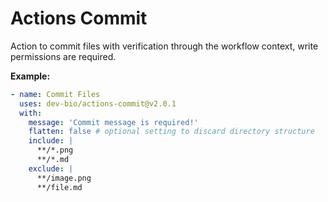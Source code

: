 # Actions Commit

Action to commit files with verification through the workflow context, write permissions are required.

**Example:**
```yaml
- name: Commit Files
  uses: dev-bio/actions-commit@v2.0.1
  with:
    message: 'Commit message is required!'
    flatten: false # optional setting to discard directory structure
    include: |
      **/*.png
      **/*.md
    exclude: |
      **/image.png
      **/file.md
```